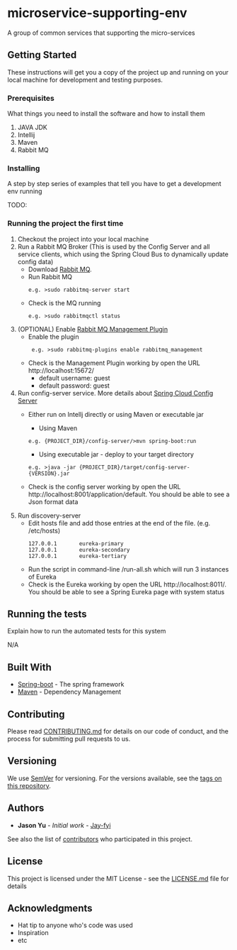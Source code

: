# microservice-supporting-env
A group of common services that supporting the micro-services


## Getting Started

These instructions will get you a copy of the project up and running on your local machine for development and testing purposes.

### Prerequisites

What things you need to install the software and how to install them

1. JAVA JDK
2. Intellij
3. Maven
4. Rabbit MQ


### Installing

A step by step series of examples that tell you have to get a development env running

TODO:

### Running the project the first time

1. Checkout the project into your local machine
2. Run a Rabbit MQ Broker (This is used by the Config Server and all service clients, which using the Spring Cloud Bus to dynamically update config data)
    - Download [Rabbit MQ](https://www.rabbitmq.com/download.html).
    - Run Rabbit MQ
       ```
       e.g. >sudo rabbitmq-server start
       ```
    - Check is the MQ running
       ```
       e.g. >sudo rabbitmqctl status
       ```
3. (OPTIONAL) Enable [Rabbit MQ Management Plugin](https://www.rabbitmq.com/management.html)
    - Enable the plugin
      ```
       e.g. >sudo rabbitmq-plugins enable rabbitmq_management
       ```
    - Check is the Management Plugin working by open the URL http://localhost:15672/
      - default username: guest
      - default password: guest
4. Run config-server service. More details about [Spring Cloud Config Server](https://cloud.spring.io/spring-cloud-config/spring-cloud-config.html)
   - Either run on Intellj directly or using Maven or executable jar
        - Using Maven
        ```
        e.g. {PROJECT_DIR}/config-server/>mvn spring-boot:run
        ```
        - Using executable jar - deploy to your target directory
        ```
        e.g. >java -jar {PROJECT_DIR}/target/config-server-{VERSION}.jar
        ```

   - Check is the config server working by open the URL http://localhost:8001/application/default. You should be able to see a Json format data
5. Run discovery-server
   - Edit hosts file and add those entries at the end of the file. (e.g. /etc/hosts)
        ```
        127.0.0.1       eureka-primary
        127.0.0.1       eureka-secondary
        127.0.0.1       eureka-tertiary
        ```
   - Run the script in command-line /run-all.sh which will run 3 instances of Eureka
   - Check is the Eureka working by open the URL http://localhost:8011/. You should be able to see a Spring Eureka page with system status
 

## Running the tests

Explain how to run the automated tests for this system

N/A

## Built With

* [Spring-boot](https://projects.spring.io/spring-boot/) - The spring framework
* [Maven](https://maven.apache.org/) - Dependency Management

## Contributing

Please read [CONTRIBUTING.md](https://gist.github.com/PurpleBooth/b24679402957c63ec426) for details on our code of conduct, and the process for submitting pull requests to us.

## Versioning

We use [SemVer](http://semver.org/) for versioning. For the versions available, see the [tags on this repository](https://github.com/jay-fyi/microservice-supporting-env/tags).

## Authors

* **Jason Yu** - *Initial work* - [Jay-fyi](https://github.com/jay-fyi)

See also the list of [contributors](https://github.com/jay-fyi/microservice-supporting-env/contributors) who participated in this project.

## License

This project is licensed under the MIT License - see the [LICENSE.md](LICENSE.md) file for details

## Acknowledgments

* Hat tip to anyone who's code was used
* Inspiration
* etc
